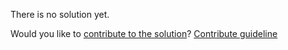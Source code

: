 
There is no solution yet.

Would you like to [contribute to the solution](https://github.com/BFEdev/BFE.dev-solutions/blob/main/problem/implement-range_en.md)? [Contribute guideline](https://github.com/BFEdev/BFE.dev-solutions#how-to-contribute)
